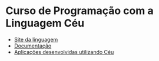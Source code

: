 # Curso de Programação com a Linguagem Céu

- [Site da linguagem](https://ceu-lang.org)
- [Documentação](https://ceu-lang.org/manuals)
- [Aplicações desenvolvidas utilizando Céu](https://www.youtube.com/playlist?list=PL-Vy8N4zUqm4kJXY7M5BvYOwq767S5xgH
)